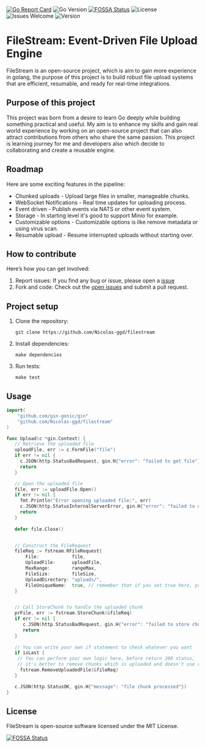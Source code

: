 [![Go Report Card](https://goreportcard.com/badge/github.com/Nicolas-ggd/filestream)](https://goreportcard.com/report/github.com/Nicolas-ggd/filestream)
![Go Version](https://img.shields.io/github/go-mod/go-version/Nicolas-ggd/filestream)
[![FOSSA Status](https://app.fossa.com/api/projects/git%2Bgithub.com%2FNicolas-ggd%2Ffilestream.svg?type=shield&issueType=license)](https://app.fossa.com/projects/git%2Bgithub.com%2FNicolas-ggd%2Ffilestream?ref=badge_shield&issueType=license)
![License](https://img.shields.io/github/license/Nicolas-ggd/filestream)
![Issues Welcome](https://img.shields.io/badge/contributions-welcome-brightgreen.svg?style=flat)
![Version](https://img.shields.io/github/v/release/Nicolas-ggd/filestream)

# FileStream: Event-Driven File Upload Engine

FileStream is an open-source project, which is aim to gain more experience in golang, the purpose of this project is to build robust file upload systems that are efficient, resumable, and ready for real-time integrations.

## Purpose of this project

This project was born from a desire to learn Go deeply while building something practical and useful. My aim is to enhance my skills and gain real world experience by working on an open-source project that can also attract contributions from others who share the same passion. This project is learning journey for me and developers also which decide to collaborating and create a reusable engine.

## Roadmap

Here are some exciting features in the pipeline:
- Chunked uploads - Upload large files in smaller, manageable chunks.
- WebSocket Notifications - Real time updates for uploading process.
- Event driven - Publish events via NATS or other event system.
- Storage - In starting level it's good to support Minio for example.
- Customizable options - Customizable options is like remove metadata or using virus scan.
- Resumable upload - Resume interrupted uploads without starting over.

## How to contribute

Here’s how you can get involved:
1. Report issues: If you find any bug or issue, please open a [issue](https://github.com/Nicolas-ggd/filestream/issues)
2. Fork and code: Check out the [open issues](https://github.com/Nicolas-ggd/filestream/pulls) and submit a pull request.

## Project setup

1. Clone the repository:
    ```
    git clone https://github.com/Nicolas-ggd/filestream
    ```
2. Install dependencies:
    ```
   make dependencies
   ```
3. Run tests:
    ```
   make test
   ```
   
## Usage
```go
import(
    "github.com/gin-gonic/gin"
    "github.com/Nicolas-ggd/filestream"
)

func Upload(c *gin.Context) {
   // Retrieve the uploaded file
   uploadFile, err := c.FormFile("file")
   if err != nil {
     c.JSON(http.StatusBadRequest, gin.H{"error": "failed to get file"})
     return
   }

   // Open the uploaded file
   file, err := uploadFile.Open()
   if err != nil {
     fmt.Println("Error opening uploaded file:", err)
     c.JSON(http.StatusInternalServerError, gin.H{"error": "failed to open uploaded file"})
     return
   }
   
   defer file.Close()


   // Construct the FileRequest
   fileReq := fstream.RFileRequest{
       File:            file,
       UploadFile:      uploadFile,
       MaxRange:        rangeMax,
       FileSize:        fileSize,
       UploadDirectory: "uploads/",
       FileUniqueName:  true, // remember that if you set true here, you will receive unique name file
   }


   // Call StoreChunk to handle the uploaded chunk
   prFile, err := fstream.StoreChunk(&fileReq)
   if err != nil {
      c.JSON(http.StatusBadRequest, gin.H{"error": "failed to store chunk"})
      return
   }
   
   // You can write your own if statement to check whatever you want
   if isLast {
    // You can perform your own logic here, before return 200 status, 
    // it's better to remove chunks which is uploaded and doesn't use anymore
     fstream.RemoveUploadedFile(&fileReq)
   }

   c.JSON(http.StatusOK, gin.H{"message": "file chunk processed"})
}
```
   
## License
FileStream is open-source software licensed under the MIT License.

[![FOSSA Status](https://app.fossa.com/api/projects/git%2Bgithub.com%2FNicolas-ggd%2Ffilestream.svg?type=large)](https://app.fossa.com/projects/git%2Bgithub.com%2FNicolas-ggd%2Ffilestream?ref=badge_large)